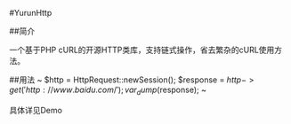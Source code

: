 #YurunHttp

##简介

一个基于PHP cURL的开源HTTP类库，支持链式操作，省去繁杂的cURL使用方法。

##用法
~
$http = HttpRequest::newSession();
$response = $http->get('http://www.baidu.com/');
var_dump($response);
~

具体详见Demo